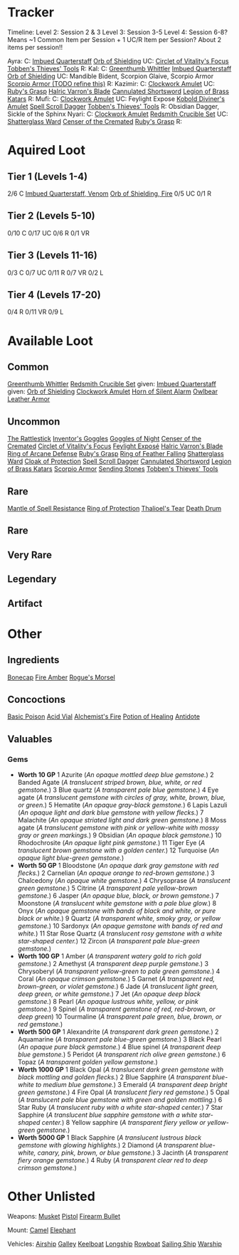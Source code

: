 # Tracker

Timeline:
  Level 2:
    Session 2 & 3
  Level 3:
    Session 3-5
  Level 4: 
    Session 6-8?
Means ~1 Common Item per Session + 1 UC/R Item per Session?
About 2 items per session!!

Ayra:
  C: 
    [Imbued Quarterstaff](dm/items.md#imbued-quarterstaff)
    [Orb of Shielding](dm/items.md#orb-of-shielding)
  UC: 
    [Circlet of Vitality's Focus](dm/items.md#circlet-of-vitalitys-focus)
    [Tobben's Thieves' Tools](dm/items.md#tobbens-thieves-tools)
  R:
Kal: 
  C: 
    [Greenthumb Whittler](dm/items.md#greenthumb-whittler)
    [Imbued Quarterstaff](dm/items.md#imbued-quarterstaff)
    [Orb of Shielding](dm/items.md#orb-of-shielding)
  UC: Mandible Bident, Scorpion Glaive, Scorpio Armor
    [Scorpio Armor (TODO refine this)](dm/items.md#scorpio-armor)
  R:
Kazimir:
  C:
    [Clockwork Amulet](dm/items.md#clockwork-amulet)
  UC: 
    [Ruby's Grasp](dm/items.md#rubys-grasp)
    [Halric Varron's Blade](dm/items.md#halric-varrons-blade)
    [Cannulated Shortsword](dm/items.md#cannulated-shortsword)
    [Legion of Brass Katars](dm/items.md#legion-of-brass-katars)
  R:
Mufi: 
  C:
    [Clockwork Amulet](dm/items.md#clockwork-amulet)
  UC: Feylight Expose
    [Kobold Diviner's Amulet](dm/items.md#kobold-diviners-amulet)
    [Spell Scroll Dagger](dm/items.md#spell-scroll-dagger)
    [Tobben's Thieves' Tools](dm/items.md#tobbens-thieves-tools)
  R: Obsidian Dagger, Sickle of the Sphinx
Nyari: 
  C:
    [Clockwork Amulet](dm/items.md#clockwork-amulet)
    [Redsmith Crucible Set](dm/items.md#redsmith-crucible-set)
  UC: 
    [Shatterglass Ward](dm/items.md#shatterglass-ward)
    [Censer of the Cremated](dm/items.md#censer-of-the-cremated)
    [Ruby's Grasp](dm/items.md#rubys-grasp)
  R:

# Aquired Loot
## Tier 1 (Levels 1-4)
2/6 C
    [Imbued Quarterstaff, Venom](dm/items.md#imbued-quarterstaff-venom)
    [Orb of Shielding, Fire](dm/items.md#orb-of-shielding-fire)
0/5 UC
0/1 R

## Tier 2 (Levels 5-10)
0/10 C
0/17 UC
0/6 R
0/1 VR

## Tier 3 (Levels 11-16)
0/3 C
0/7 UC
0/11 R
0/7 VR
0/2 L

## Tier 4 (Levels 17-20)
0/4 R
0/11 VR
0/9 L



# Available Loot

## Common
[Greenthumb Whittler](dm/items.md#greenthumb-whittler)
[Redsmith Crucible Set](dm/items.md#redsmith-crucible-set)
given: [Imbued Quarterstaff](dm/items.md#imbued-quarterstaff)
given: [Orb of Shielding](dm/items.md#orb-of-shielding)
[Clockwork Amulet](dm/items.md#clockwork-amulet)
[Horn of Silent Alarm](dm/items.md#horn-of-silent-alarm)
[Owlbear Leather Armor](dm/items.md#owlbear-leather-armor)

## Uncommon
[The Rattlestick](dm/items.md#the-rattlestick)
[Inventor's Goggles](dm/items.md#inventors-goggles)
[Goggles of Night](dm/items.md#goggles-of-night)
[Censer of the Cremated](dm/items.md#censer-of-the-cremated)
[Circlet of Vitality's Focus](dm/items.md#circlet-of-vitalitys-focus)
[Feylight Exposé](dm/items.md#feylight-exposé)
[Halric Varron's Blade](dm/items.md#halric-varrons-blade)
[Ring of Arcane Defense](dm/items.md#ring-of-arcane-defense)
[Ruby's Grasp](dm/items.md#rubys-grasp)
[Ring of Feather Falling](dm/items.md#ring-of-feather-falling)
[Shatterglass Ward](dm/items.md#shatterglass-ward)
[Cloak of Protection](dm/items.md#cloak-of-protection)
[Spell Scroll Dagger](dm/items.md#spell-scroll-dagger)
[Cannulated Shortsword](dm/items.md#cannulated-shortsword)
[Legion of Brass Katars](dm/items.md#legion-of-brass-katars)
[Scorpio Armor](dm/items.md#scorpio-armor)
[Sending Stones](dm/items.md#sending-stones)
[Tobben's Thieves' Tools](dm/items.md#tobbens-thieves-tools)

## Rare
[Mantle of Spell Resistance](dm/items.md#mantle-of-spell-resistance)
[Ring of Protection](dm/items.md#ring-of-protection)
[Thalioel's Tear](dm/items.md#thalioels-tear)
[Death Drum](dm/items.md#death-drum)

## Rare
## Very Rare
## Legendary
## Artifact

# Other
## Ingredients
[Bonecap](dm/items.md#bonecap)
[Fire Amber](dm/items.md#fire-amber)
[Rogue's Morsel](dm/items.md#rogues-morsel)

## Concoctions
[Basic Poison](dm/items.md#basic-poison)
[Acid Vial](dm/items.md#acid-vial)
[Alchemist's Fire](dm/items.md#alchemist's-fire)
[Potion of Healing](dm/items.md#potion-of-healing)
[Antidote](dm/items.md#Antidote)

## Valuables
### Gems
- **Worth 10 GP**
  1  Azurite (*An opaque mottled deep blue gemstone.*)
  2  Banded Agate (*A translucent striped brown, blue, white, or red gemstone.*)
  3  Blue quartz (*A transparent pale blue gemstone.*)
  4  Eye agate (*A translucent gemstone with circles of gray, white, brown, blue, or green.*)
  5  Hematite (*An opaque gray-black gemstone.*)
  6  Lapis Lazuli (*An opaque light and dark blue gemstone with yellow flecks.*)
  7  Malachite (*An opaque striated light and dark green gemstone.*)
  8  Moss agate (*A translucent gemstone with pink or yellow-white with mossy gray or green markings.*)
  9  Obsidian (*An opaque black gemstone.*)
  10 Rhodochrosite (*An opaque light pink gemstone.*)
  11 Tiger Eye (*A translucent brown gemstone with a golden center.*)
  12 Turquoise (*An opaque light blue-green gemstone.*)
- **Worth 50 GP**
  1  Bloodstone (*An opaque dark gray gemstone with red flecks.*)
  2  Carnelian (*An opaque orange to red-brown gemstone.*)
  3  Chalcedony (*An opaque white gemstone.*)
  4  Chrysoprase (*A translucent green gemstone.*)
  5  Citrine (*A transparent pale yellow-brown gemstone.*)
  6  Jasper (*An opaque blue, black, or brown gemstone.*)
  7  Moonstone (*A translucent white gemstone with a pale blue glow.*)
  8  Onyx (*An opaque gemstone with bands of black and white, or pure black or white.*)
  9  Quartz (*A transparent white, smoky gray, or yellow gemstone.*)
  10 Sardonyx (*An opaque gemstone with bands of red and white.*)
  11 Star Rose Quartz (*A translucent rosy gemstone with a white star-shaped center.*)
  12 Zircon (*A transparent pale blue-green gemstone.*)
- **Worth 100 GP**
  1  Amber (*A transparent watery gold to rich gold gemstone.*)
  2  Amethyst (*A transparent deep purple gemstone.*)
  3  Chrysoberyl (*A transparent yellow-green to pale green gemstone.*)
  4  Coral (*An opaque crimson gemstone.*)
  5  Garnet (*A transparent red, brown-green, or violet gemstone.*)
  6  Jade (*A translucent light green, deep green, or white gemstone.*)
  7  Jet (*An opaque deep black gemstone.*)
  8  Pearl (*An opaque lustrous white, yellow, or pink gemstone.*)
  9  Spinel (*A transparent gemstone of red, red-brown, or deep green*)
  10 Tourmaline (*A transparent pale green, blue, brown, or red gemstone.*)
- **Worth 500 GP**
  1 Alexandrite (*A transparent dark green gemstone.*)
  2 Aquamarine (*A transparent pale blue-green gemstone.*)
  3 Black Pearl (*An opaque pure black gemstone.*)
  4 Blue spinel (*A transparent deep blue gemstone.*)
  5 Peridot (*A transparent rich olive green gemstone.*)
  6 Topaz (*A transparent golden yellow gemstone.*)
- **Worth 1000 GP**
  1 Black Opal (*A translucent dark green gemstone with black mottling and golden flecks.*)
  2 Blue Sapphire (*A transparent blue-white to medium blue gemstone.*)
  3 Emerald (*A transparent deep bright green gemstone.*)
  4 Fire Opal (*A translucent fiery red gemstone.*)
  5 Opal (*A translucent pale blue gemstone with green and golden mottling.*)
  6 Star Ruby (*A translucent ruby with a white star-shaped center.*)
  7 Star Sapphire (*A translucent blue sapphire gemstone with a white star-shaped center.*)
  8 Yellow sapphire (*A transparent fiery yellow or yellow-green gemstone.*)
- **Worth 5000 GP**
  1 Black Sapphire (*A translucent lustrous black gemstone with glowing highlights.*)
  2 Diamond (*A transparent blue-white, canary, pink, brown, or blue gemstone.*)
  3 Jacinth (*A transparent fiery orange gemstone.*)
  4 Ruby (*A transparent clear red to deep crimson gemstone.*)



# Other Unlisted 

Weapons:
[Musket](dm/items.md#musket)
[Pistol](dm/items.md#pistol)
[Firearm Bullet](dm/items.md#firearm-bullet)

Mount:
[Camel](dm/items.md#camel)
[Elephant](dm/items.md#elephant)
  
Vehicles:
[Airship](dm/items.md#airship)
[Galley](dm/items.md#galley)
[Keelboat](dm/items.md#keelboat)
[Longship](dm/items.md#longship)
[Rowboat](dm/items.md#rowboat)
[Sailing Ship](dm/items.md#sailing-ship)
[Warship](dm/items.md#warship)

